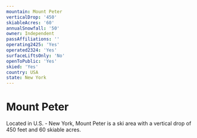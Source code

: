```yaml
---
mountain: Mount Peter
verticalDrop: '450'
skiableAcres: '60'
annualSnowfall: '50'
owner: Independent
passAffiliations: ''
operating2425: 'Yes'
operated2324: 'Yes'
surfaceLiftsOnly: 'No'
openToPublic: 'Yes'
skied: 'Yes'
country: USA
state: New York
---
```


# Mount Peter

Located in U.S. - New York, Mount Peter is a ski area with a vertical drop of 450 feet and 60 skiable acres.
